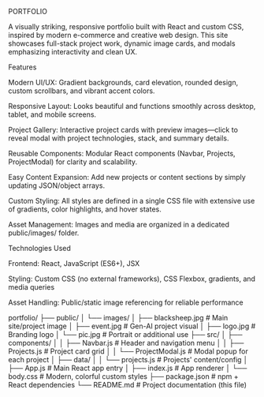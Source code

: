 PORTFOLIO

A visually striking, responsive portfolio built with React and custom CSS, inspired by modern e-commerce and creative web design. This site showcases full-stack project work, dynamic image cards, and modals emphasizing interactivity and clean UX.

Features

Modern UI/UX: Gradient backgrounds, card elevation, rounded design, custom scrollbars, and vibrant accent colors.

Responsive Layout: Looks beautiful and functions smoothly across desktop, tablet, and mobile screens.

Project Gallery: Interactive project cards with preview images—click to reveal modal with project technologies, stack, and summary details.

Reusable Components: Modular React components (Navbar, Projects, ProjectModal) for clarity and scalability.

Easy Content Expansion: Add new projects or content sections by simply updating JSON/object arrays.

Custom Styling: All styles are defined in a single CSS file with extensive use of gradients, color highlights, and hover states.

Asset Management: Images and media are organized in a dedicated public/images/ folder.

Technologies Used

Frontend: React, JavaScript (ES6+), JSX

Styling: Custom CSS (no external frameworks), CSS Flexbox, gradients, and media queries

Asset Handling: Public/static image referencing for reliable performance

portfolio/
├── public/
│ └── images/
│ ├── blacksheep.jpg # Main site/project image
│ ├── event.jpg # Gen-AI project visual
│ ├── logo.jpg # Branding logo
│ └── pic.jpg # Portrait or additional use
├── src/
│ ├── components/
│ │ ├── Navbar.js # Header and navigation menu
│ │ ├── Projects.js # Project card grid
│ │ └── ProjectModal.js # Modal popup for each project
│ ├── data/
│ │ └── projects.js # Projects' content/config
│ ├── App.js # Main React app entry
│ ├── index.js # App renderer
│ └── body.css # Modern, colorful custom styles
├── package.json # npm + React dependencies
└── README.md # Project documentation (this file)




